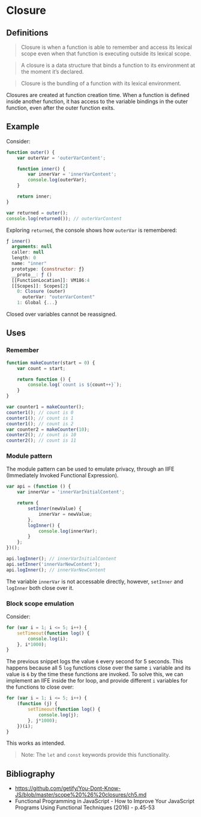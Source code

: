 # Closure

## Definitions
> Closure is when a function is able to remember and access its lexical scope even when that function is executing outside its lexical scope.

> A closure is a data structure that binds a function to its environment at the moment it’s declared.

> Closure is the bundling of a function with its lexical environment.

Closures are created at function creation time. When a function is defined inside another function, it has access to the variable bindings in the outer function, even after the outer function exits.

## Example
Consider:
```js
function outer() {
	var outerVar = 'outerVarContent';

	function inner() {
		var innerVar = 'innerVarContent';
		console.log(outerVar);
	}

	return inner;
}

var returned = outer();
console.log(returned()); // outerVarContent
```
Exploring `returned`, the console shows how `outerVar` is remembered:
```js
ƒ inner()
  arguments: null
  caller: null
  length: 0
  name: "inner"
  prototype: {constructor: ƒ}
  __proto__: ƒ ()
  [[FunctionLocation]]: VM186:4
  [[Scopes]]: Scopes[2]
    0: Closure (outer)
      outerVar: "outerVarContent"
    1: Global {...}
```
Closed over variables cannot be reassigned.

## Uses
### Remember
```js
function makeCounter(start = 0) {
	var count = start;

	return function () {
		console.log(`count is ${count++}`);
	}
}

var counter1 = makeCounter();
counter1(); // count is 0
counter1(); // count is 1
counter1(); // count is 2
var counter2 = makeCounter(10);
counter2(); // count is 10
counter2(); // count is 11
```
### Module pattern
The module pattern can be used to emulate privacy, through an IIFE (Immediately Invoked Functional Expression).
```js
var api = (function () {
	var innerVar = 'innerVarInitialContent';

	return {
		setInner(newValue) {
			innerVar = newValue;
		},
		logInner() {
			console.log(innerVar);
		}
	};
})();

api.logInner(); // innerVarInitialContent
api.setInner('innerVarNewContent');
api.logInner(); // innerVarNewContent
```
The variable `innerVar` is not accessable directly, however, `setInner` and `logInner` both close over it.

### Block scope emulation
Consider:
```js
for (var i = 1; i <= 5; i++) {
	setTimeout(function log() {
		console.log(i);
	}, i*1000);
}
```
The previous snippet logs the value `6` every second for 5 seconds. This happens because all 5 `log` functions close over the same `i` variable and its value is `6` by the time these functions are invoked. To solve this, we can implement an IIFE inside the for loop, and provide different `i` variables for the functions to close over:
```js
for (var i = 1; i <= 5; i++) {
	(function (j) {
        setTimeout(function log() {
            console.log(j);
        }, j*1000);
    })(i);
}
```
This works as intended.
> Note: The `let` and `const` keywords provide this functionality.

## Bibliography
+ https://github.com/getify/You-Dont-Know-JS/blob/master/scope%20%26%20closures/ch5.md
+ Functional Programming in JavaScript - How to Improve Your JavaScript Programs Using Functional Techniques (2016) - p.45-53
